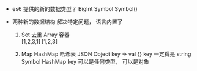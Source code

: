 - es6 提供的新的数据类型？
    BigInt Symbol
    Symbol() 

- 两种新的数据结构
    解决特定问题， 语言内置了
    1. Set    去重
        Array 容器  
        [1,2,3,1]
        [1,2,3]

    2. Map  HashMap 哈希表 JSON Object  key => val 
        {}     key 一定得是 string   Symbol 
        HashMap  key 可以是任何类型， 可以是对象 
